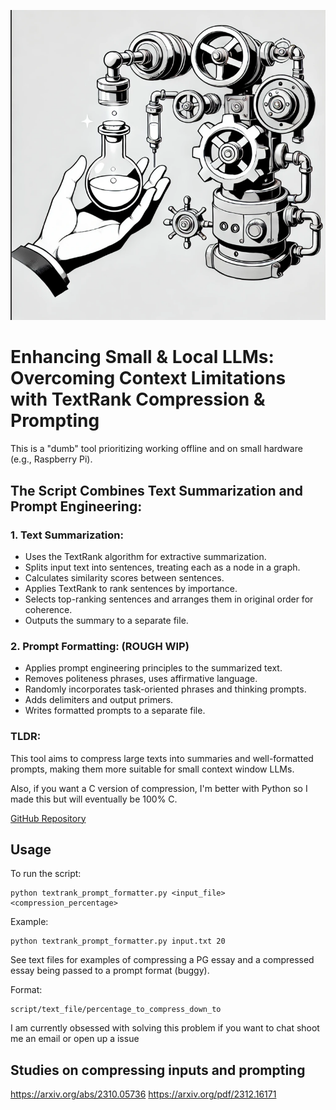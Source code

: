 ![TextRank Summarizer and Prompt Formatter](https://raw.githubusercontent.com/tunahorse/textrank_compression_llm_prompter/master/image.png)


# Enhancing Small & Local LLMs: Overcoming Context Limitations with TextRank Compression & Prompting


This is a "dumb" tool prioritizing working offline and on small hardware (e.g., Raspberry Pi).

## The Script Combines Text Summarization and Prompt Engineering:

### 1. Text Summarization:
- Uses the TextRank algorithm for extractive summarization.
- Splits input text into sentences, treating each as a node in a graph.
- Calculates similarity scores between sentences.
- Applies TextRank to rank sentences by importance.
- Selects top-ranking sentences and arranges them in original order for coherence.
- Outputs the summary to a separate file.

### 2. Prompt Formatting: (ROUGH WIP)
- Applies prompt engineering principles to the summarized text.
- Removes politeness phrases, uses affirmative language.
- Randomly incorporates task-oriented phrases and thinking prompts.
- Adds delimiters and output primers.
- Writes formatted prompts to a separate file.

### TLDR:
This tool aims to compress large texts into summaries and well-formatted prompts, making them more suitable for small context window LLMs.

Also, if you want a C version of compression, I'm better with Python so I made this but will eventually be 100% C.

[GitHub Repository](https://github.com/tunahorse/TextRank_local_text_summarizer)

## Usage

To run the script:

```
python textrank_prompt_formatter.py <input_file> <compression_percentage>
```

Example:
```
python textrank_prompt_formatter.py input.txt 20
```

See text files for examples of compressing a PG essay and a compressed essay being passed to a prompt format (buggy).

Format:
```
script/text_file/percentage_to_compress_down_to
```

I am currently obsessed with solving this problem if you want to chat shoot me an email or open up a issue 

## Studies on compressing inputs and prompting

https://arxiv.org/abs/2310.05736
https://arxiv.org/pdf/2312.16171
